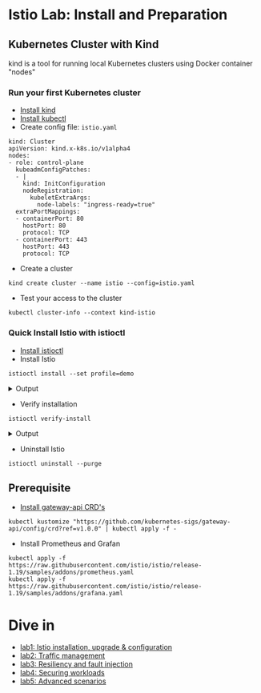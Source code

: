# Istio Lab: Install and Preparation

## Kubernetes Cluster with Kind
kind is a tool for running local Kubernetes clusters using Docker container "nodes"

### Run your first Kubernetes cluster
- [Install kind](https://kind.sigs.k8s.io/docs/user/quick-start/)
- [Install kubectl](https://kubernetes.io/docs/tasks/tools/install-kubectl-linux/#install-using-native-package-management)
- Create config file: `istio.yaml`
```
kind: Cluster
apiVersion: kind.x-k8s.io/v1alpha4
nodes:
- role: control-plane
  kubeadmConfigPatches:
  - |
    kind: InitConfiguration
    nodeRegistration:
      kubeletExtraArgs:
        node-labels: "ingress-ready=true"
  extraPortMappings:
  - containerPort: 80
    hostPort: 80
    protocol: TCP
  - containerPort: 443
    hostPort: 443
    protocol: TCP
```

- Create a cluster
```
kind create cluster --name istio --config=istio.yaml
```

- Test your access to the cluster
```
kubectl cluster-info --context kind-istio
```

### Quick Install Istio with istioctl
- [Install istioctl](https://istio.io/latest/docs/setup/getting-started/#download)
- Install Istio
```
istioctl install --set profile=demo
```

<details><summary>Output</summary>
<p>


```
This will install the Istio 1.19.3 "demo" profile (with components: Istio core, Istiod, Ingress gateways, and Egress gateways) into the cluster. Proceed? (y/N) y
✔ Istio core installed                                                                                                                        
✔ Istiod installed                                                                                                                            
✔ Egress gateways installed                                                                                                                   
✔ Ingress gateways installed                                                                                                                  
✔ Installation complete                                                                                                                       Made this installation the default for injection and validation.
```

</p>
</details>

- Verify installation
```
istioctl verify-install
```

<details><summary>Output</summary>
<p>


```
1 Istio control planes detected, checking --revision "default" only
✔ HorizontalPodAutoscaler: istio-ingressgateway.istio-system checked successfully
✔ Deployment: istio-ingressgateway.istio-system checked successfully
✔ PodDisruptionBudget: istio-ingressgateway.istio-system checked successfully
✔ Role: istio-ingressgateway-sds.istio-system checked successfully
✔ RoleBinding: istio-ingressgateway-sds.istio-system checked successfully
✔ Service: istio-ingressgateway.istio-system checked successfully
✔ ServiceAccount: istio-ingressgateway-service-account.istio-system checked successfully
✔ ServiceAccount: istio-reader-service-account.istio-system checked successfully
✔ CustomResourceDefinition: wasmplugins.extensions.istio.io.istio-system checked successfully
✔ CustomResourceDefinition: destinationrules.networking.istio.io.istio-system checked successfully
✔ CustomResourceDefinition: envoyfilters.networking.istio.io.istio-system checked successfully
✔ CustomResourceDefinition: gateways.networking.istio.io.istio-system checked successfully
✔ CustomResourceDefinition: proxyconfigs.networking.istio.io.istio-system checked successfully
✔ CustomResourceDefinition: serviceentries.networking.istio.io.istio-system checked successfully
✔ CustomResourceDefinition: sidecars.networking.istio.io.istio-system checked successfully
✔ CustomResourceDefinition: virtualservices.networking.istio.io.istio-system checked successfully
✔ CustomResourceDefinition: workloadentries.networking.istio.io.istio-system checked successfully
✔ CustomResourceDefinition: workloadgroups.networking.istio.io.istio-system checked successfully
✔ CustomResourceDefinition: authorizationpolicies.security.istio.io.istio-system checked successfully
✔ CustomResourceDefinition: peerauthentications.security.istio.io.istio-system checked successfully
✔ CustomResourceDefinition: requestauthentications.security.istio.io.istio-system checked successfully
✔ CustomResourceDefinition: telemetries.telemetry.istio.io.istio-system checked successfully
✔ CustomResourceDefinition: istiooperators.install.istio.io.istio-system checked successfully
✔ HorizontalPodAutoscaler: istiod.istio-system checked successfully
✔ ClusterRole: istiod-clusterrole-istio-system.istio-system checked successfully
✔ ClusterRole: istiod-gateway-controller-istio-system.istio-system checked successfully
✔ ClusterRoleBinding: istiod-clusterrole-istio-system.istio-system checked successfully
✔ ClusterRoleBinding: istiod-gateway-controller-istio-system.istio-system checked successfully
✔ ConfigMap: istio.istio-system checked successfully
✔ Deployment: istiod.istio-system checked successfully
✔ ConfigMap: istio-sidecar-injector.istio-system checked successfully
✔ MutatingWebhookConfiguration: istio-sidecar-injector.istio-system checked successfully
✔ PodDisruptionBudget: istiod.istio-system checked successfully
✔ ClusterRole: istio-reader-clusterrole-istio-system.istio-system checked successfully
✔ ClusterRoleBinding: istio-reader-clusterrole-istio-system.istio-system checked successfully
✔ Role: istiod.istio-system checked successfully
✔ RoleBinding: istiod.istio-system checked successfully
✔ Service: istiod.istio-system checked successfully
✔ ServiceAccount: istiod.istio-system checked successfully
✔ ValidatingWebhookConfiguration: istio-validator-istio-system.istio-system checked successfully
Checked 15 custom resource definitions
Checked 2 Istio Deployments
✔ Istio is installed and verified successfully

```

</p>
</details>

- Uninstall Istio
```
istioctl uninstall --purge
```

## Prerequisite
- [Install gateway-api CRD's](https://istio.io/latest/docs/tasks/traffic-management/ingress/gateway-api/)

```
kubectl kustomize "https://github.com/kubernetes-sigs/gateway-api/config/crd?ref=v1.0.0" | kubectl apply -f -
```

- Install Prometheus and Grafan

```
kubectl apply -f https://raw.githubusercontent.com/istio/istio/release-1.19/samples/addons/prometheus.yaml
kubectl apply -f https://raw.githubusercontent.com/istio/istio/release-1.19/samples/addons/grafana.yaml
```

# Dive in
- [lab1: Istio installation, upgrade & configuration](lab1/README.md)
- [lab2: Traffic management](lab2/README.md)
- [lab3: Resiliency and fault injection](lab3/README.md)
- [lab4: Securing workloads](lab4/README.md)
- [lab5: Advanced scenarios](lab5/README.md)
